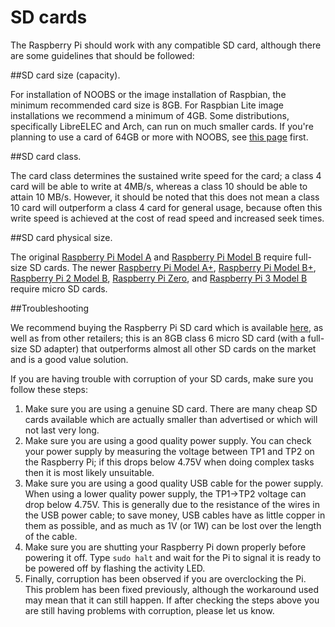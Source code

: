 # SD cards

The Raspberry Pi should work with any compatible SD card, although there are some guidelines that should be followed:

##SD card size (capacity). 

For installation of NOOBS or the image installation of Raspbian, the minimum recommended card size is 8GB. For Raspbian Lite image installations we recommend a minimum of 4GB. Some distributions, specifically LibreELEC and Arch, can run on much smaller cards. If you're planning to use a card of 64GB or more with NOOBS, see [this page](sdxc_formatting.md) first.

##SD card class. 

The card class determines the sustained write speed for the card; a class 4 card will be able to write at 4MB/s, whereas a class 10 should be able to attain 10 MB/s. However, it should be noted that this does not mean a class 10 card will outperform a class 4 card for general usage, because often this write speed is achieved at the cost of read speed and increased seek times.

##SD card physical size. 

The original [Raspberry Pi Model A](https://www.raspberrypi.org/products/model-a/) and [Raspberry Pi Model B](https://www.raspberrypi.org/products/model-b/) require full-size SD cards. The newer [Raspberry Pi Model A+](https://www.raspberrypi.org/products/model-a-plus/), [Raspberry Pi Model B+](https://www.raspberrypi.org/products/model-b-plus/), [Raspberry Pi 2 Model B](https://www.raspberrypi.org/products/raspberry-pi-2-model-b/), [Raspberry Pi Zero](https://www.raspberrypi.org/products/pi-zero/), and [Raspberry Pi 3 Model B](https://www.raspberrypi.org/products/raspberry-pi-3-model-b/) require micro SD cards.

##Troubleshooting

We recommend buying the Raspberry Pi SD card which is available [here](https://shop.pimoroni.com/products/noobs-8gb-sd-card), as well as from other retailers; this is an 8GB class 6 micro SD card (with a full-size SD adapter) that outperforms almost all other SD cards on the market and is a good value solution.

If you are having trouble with corruption of your SD cards, make sure you follow these steps:

1. Make sure you are using a genuine SD card. There are many cheap SD cards available which are actually smaller than advertised or which will not last very long.
2. Make sure you are using a good quality power supply. You can check your power supply by measuring the voltage between TP1 and TP2 on the Raspberry Pi; if this drops below 4.75V when doing complex tasks then it is most likely unsuitable.
3. Make sure you are using a good quality USB cable for the power supply. When using a lower quality power supply, the TP1->TP2 voltage can drop below 4.75V. This is generally due to the resistance of the wires in the USB power cable; to save money, USB cables have as little copper in them as possible, and as much as 1V (or 1W) can be lost over the length of the cable.
4. Make sure you are shutting your Raspberry Pi down properly before powering it off. Type `sudo halt` and wait for the Pi to signal it is ready to be powered off by flashing the activity LED.
5. Finally, corruption has been observed if you are overclocking the Pi. This problem has been fixed previously, although the workaround used may mean that it can still happen. If after checking the steps above you are still having problems with corruption, please let us know.
